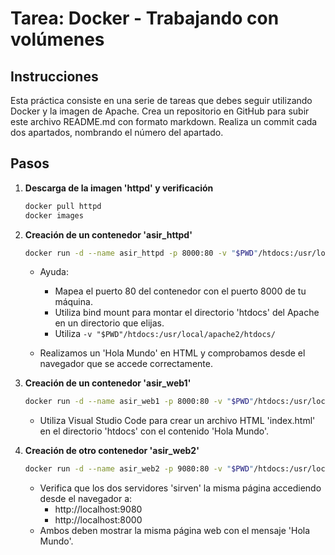 # Tarea: Docker - Trabajando con volúmenes

## Instrucciones

Esta práctica consiste en una serie de tareas que debes seguir utilizando Docker y la imagen de Apache. Crea un repositorio en GitHub para subir este archivo README.md con formato markdown. Realiza un commit cada dos apartados, nombrando el número del apartado.

## Pasos

1. **Descarga de la imagen 'httpd' y verificación**

    ```bash
    docker pull httpd
    docker images
    ```

2. **Creación de un contenedor 'asir_httpd'**

    ```bash
    docker run -d --name asir_httpd -p 8000:80 -v "$PWD"/htdocs:/usr/local/apache2/htdocs/ httpd
    ```

    - Ayuda:
        - Mapea el puerto 80 del contenedor con el puerto 8000 de tu máquina.
        - Utiliza bind mount para montar el directorio 'htdocs' del Apache en un directorio que elijas.
        - Utiliza `-v "$PWD"/htdocs:/usr/local/apache2/htdocs/`
        
    - Realizamos un 'Hola Mundo' en HTML y comprobamos desde el navegador que se accede correctamente.

3. **Creación de un contenedor 'asir_web1'**

    ```bash
    docker run -d --name asir_web1 -p 8000:80 -v "$PWD"/htdocs:/usr/local/apache2/htdocs/ httpd
    ```

    - Utiliza Visual Studio Code para crear un archivo HTML 'index.html' en el directorio 'htdocs' con el contenido 'Hola Mundo'.

4. **Creación de otro contenedor 'asir_web2'**

    ```bash
    docker run -d --name asir_web2 -p 9080:80 -v "$PWD"/htdocs:/usr/local/apache2/htdocs/ httpd
    ```

    - Verifica que los dos servidores 'sirven' la misma página accediendo desde el navegador a:
        - http://localhost:9080
        - http://localhost:8000
    - Ambos deben mostrar la misma página web con el mensaje 'Hola Mundo'.
